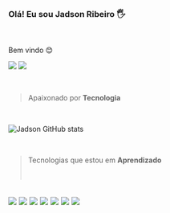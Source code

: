 ### Olá! Eu sou Jadson Ribeiro 🖐️
<br> 
<p>Bem vindo 😊</p>

[![](https://img.shields.io/badge/LinkedIn-0077B5?style=for-the-badge&logo=linkedin&logoColor=white)](https://www.linkedin.com/in/jadson-ribeiro-76bab917b/)
[![](https://img.shields.io/badge/Instagram-E4405F?style=for-the-badge&logo=instagram&logoColor=white)](https://www.instagram.com/jadsonpublim/)

<br>


> <p>Apaixonado por <strong>Tecnologia</strong></p>

<br>
  

![Jadson GitHub stats](https://github-readme-stats.vercel.app/api?username=Jadsonrsl&show_icons=true&theme=dracula)

<br>

> <p>Tecnologias que estou em <strong>Aprendizado<strong></p><br>

![](https://img.shields.io/badge/HTML5-E34F26?style=for-the-badge&logo=html5&logoColor=white)
![](https://img.shields.io/badge/CSS3-1572B6?style=for-the-badge&logo=css3&logoColor=white)
![](https://img.shields.io/badge/JavaScript-F7DF1E?style=for-the-badge&logo=javascript&logoColor=black)
![](https://img.shields.io/badge/Python-3776AB?style=for-the-badge&logo=python&logoColor=white)
![](https://img.shields.io/badge/Django-092E20?style=for-the-badge&logo=django&logoColor=white)
![](https://img.shields.io/badge/PostgreSQL-316192?style=for-the-badge&logo=postgresql&logoColor=white)
![](https://img.shields.io/badge/MySQL-00000F?style=for-the-badge&logo=mysql&logoColor=white)
---


